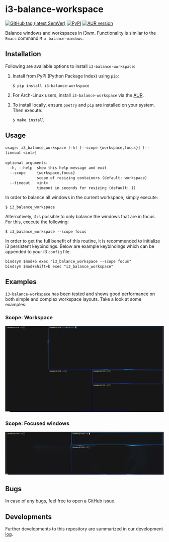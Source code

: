 # i3-balance-workspace

[![GitHub tag (latest SemVer)](https://img.shields.io/github/v/tag/atreyasha/i3-balance-workspace?color=brightgreen&label=release&logo=GitHub)](https://github.com/atreyasha/i3-balance-workspace/tags)
[![PyPI](https://img.shields.io/pypi/v/i3-balance-workspace?color=brightgreen&logo=pypi&logoColor=yellow)](https://pypi.org/project/i3-balance-workspace/)
[![AUR version](https://img.shields.io/aur/version/i3-balance-workspace?color=brightgreen&logo=Arch%20Linux)](https://aur.archlinux.org/packages/i3-balance-workspace/)

Balance windows and workspaces in i3wm. Functionality is similar to the `Emacs` command `M-x balance-windows`.

## Installation

Following are available options to install `i3-balance-workspace`:

1. Install from PyPi (Python Package Index) using `pip`:

    ```shell
    $ pip install i3-balance-workspace
    ```

2. For Arch-Linux users, install `i3-balance-workspace` via the [AUR](https://aur.archlinux.org/packages/i3-balance-workspace/).

3. To install locally, ensure `poetry` and `pip` are installed on your system. Then execute:

    ```shell
    $ make install
    ```

## Usage

```
usage: i3_balance_workspace [-h] [--scope {workspace,focus}] [--timeout <int>]

optional arguments:
  -h, --help  show this help message and exit
  --scope     {workspace,focus}
              scope of resizing containers (default: workspace)
  --timeout   <int>
              timeout in seconds for resizing (default: 1)
```

In order to balance all windows in the current workspace, simply execute:

```shell
$ i3_balance_workspace
```

Alternatively, it is possible to only balance the windows that are in focus. For this, execute the following:

```shell
$ i3_balance_workspace --scope focus
```

In order to get the full benefit of this routine, it is recommended to initialize i3 persistent keybindings. Below are example keybindings which can be appended to your i3 `config` file.

```shell
bindsym $mod+b exec "i3_balance_workspace --scope focus"
bindsym $mod+Shift+b exec "i3_balance_workspace"
```

## Examples

`i3-balance-workspace` has been tested and shows good performance on both simple and complex workspace layouts. Take a look at some examples:

### Scope: Workspace

<p align="center">
<img src="https://raw.githubusercontent.com/atreyasha/i3-balance-workspace/master/img/workspace.gif" width="800">
</p>

### Scope: Focused windows

<p align="center">
<img src="https://raw.githubusercontent.com/atreyasha/i3-balance-workspace/master/img/windows.gif" width="800">
</p>

## Bugs

In case of any bugs, feel free to open a GitHub issue.

## Developments

Further developments to this repository are summarized in our development [log](https://github.com/atreyasha/i3-balance-workspace/blob/master/docs/develop.md).

